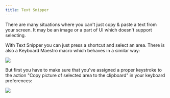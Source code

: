 ```yaml
---
title: Text Snipper
---
```


There are many situations where you can't just copy & paste a text from your screen. It may be an image or a part of UI which doesn't support selecting. 

With Text Snipper you can just press a shortcut and select an area. There is also a Keyboard Maestro macro which behaves in a similar way: 

![](https://space.overment.com/Screen-Shot-2022-09-01-17-46-57-N0XBu/Screen-Shot-2022-09-01-17-46-57.png)

But first you have to make sure that you've assigned a proper keystroke to the action "Copy picture of selected area to the clipboard" in your keyboard preferences: 

![](https://space.overment.com/Shared-Image-2022-09-01-17-47-47-t2OV7/Shared-Image-2022-09-01-17-47-47.png)